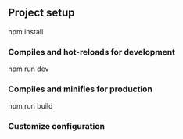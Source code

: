 ## Project setup

npm install


### Compiles and hot-reloads for development

npm run dev


### Compiles and minifies for production

npm run build


### Customize configuration
